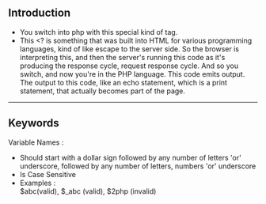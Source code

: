 ## Introduction 
<ul>

<li>You switch into php with this special kind of tag. </li>
<li>This &lt;? is something that was built into HTML for various programming languages, kind of like escape to the server side. So the browser is interpreting this, and then the server's running this code as it's producing the response cycle, request response cycle. And so you switch, and now you're in the PHP language. This code emits output. The output to this code, like an echo statement, which is a print statement, that actually becomes part of the page. </li>

</ul>
<hr>

## Keywords

Variable Names :
	 
<ul>
  
<li>Should start with a dollar sign followed by any number of letters 'or' underscore, followed by any number of letters, numbers 'or' underscore</li>
<li>Is Case Sensitive</li>  
<li>Examples : <br> $abc(valid), $_abc (valid), $2php (invalid)
</li> 
</ul>
  
